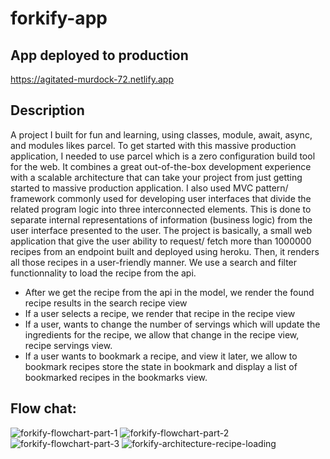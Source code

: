 # forkify-app
## App deployed to production 
https://agitated-murdock-72.netlify.app
## Description
A project I built for fun and learning, using classes, module, await, async, and modules likes parcel. 
To get started with this massive production application, I needed to use parcel which is a zero configuration build tool for the web. It combines a great out-of-the-box development experience with a scalable architecture that can take your project from just getting started to massive production application.
I also used MVC pattern/ framework  commonly used for developing user interfaces that divide the related program logic into three interconnected elements. This is done to separate internal representations of information (business logic) from the user interface presented to the user.
The project is basically, a small web application that give the user ability to request/ fetch more than 1000000 recipes from an endpoint built and deployed using heroku. Then, it renders all those recipes in a user-friendly manner. We use a search and filter functionnality to load the recipe from the api. 
* After we get the recipe from the api in the model, we render the found recipe results  in the search recipe view 
* If a user selects a recipe, we render that recipe in the recipe view
* If a user, wants to change the number of servings which will update the ingredients for the recipe, we allow that change in the recipe view, recipe servings view. 
* If a user wants to bookmark a recipe, and view it later, we allow to bookmark recipes store the state in bookmark and display a list of bookmarked recipes in the bookmarks view.
## Flow chat: 
![forkify-flowchart-part-1](https://user-images.githubusercontent.com/21162602/150645202-e36fce1e-664a-43ac-9291-0193b9d5ee87.png)
![forkify-flowchart-part-2](https://user-images.githubusercontent.com/21162602/150645203-8e626d29-71f1-40a0-801f-7eda7432f3e5.png)
![forkify-flowchart-part-3](https://user-images.githubusercontent.com/21162602/150645204-62c15675-98ed-459b-81bb-6d49a640cf14.png)
![forkify-architecture-recipe-loading](https://user-images.githubusercontent.com/21162602/150645206-7a6e5a4f-5274-4e23-ac8a-8f1d5305a36b.png)
